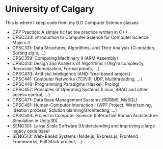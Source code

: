 # University of Calgary
This is where I keep code from my B.D Computer Science classes
* CPP Practice: A simple tic tac toe practice written in C++
* CPSC233: Introduction to Computer Science for Computer Science Majors II
* CPSC331: Data Structures, Algorithms, and Their Analysis (O-notation, Sorting alg's, ...)
* CPSC359: Computing Machinery II (ARM Assembly)
* CPSC413: Design and Analysis of Algorithms I (Alg'm complexity, Recursion, Memoization, Formal proofs, ...)
* CPSC433: Artificial Intelligence (AND-Tree-based project)
* CPSC441: Computer Networks (TCP/IP, UDP, Multithreading, ...)
* CPSC449: Programming Paradigms (Haskell, Prolog)
* CPSC457: Principles of Operating Systems (Linux, RBAC and other access control, ...)
* CPSC471: Data Base Management Systems (RDBMS, MySQL)
* CPSC481: Human-Computer Interaction I (WPF Project, Wireframing, Ideation process, Solution planning/architecting, ...)
* CPSC503: Project in Computer Science (Interactive Roman Architecture Simulation in Unity3D)
* SENG301: Large Scale Software (Understanding and improving a large legacy code base)
* SENG513: Web-Based Systems (Node.js, Express.js, Frontend Frameworks, Full Stack project, ...)
